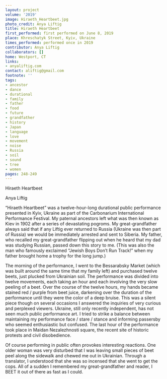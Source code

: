 ```yaml
---
layout: project
volume: '2019'
image: Hiraeth_Heartbeet.jpg
photo_credit: Anya Liftig
title: Hiraeth Heartbeet
first_performed: first performed on June 8, 2019
place: Khreschatyk Street, Kyiv, Ukraine
times_performed: performed once in 2019
contributor: Anya Liftig
collaborators: []
home: Westport, CT
links:
- anyaliftig.com
contact: aliftig@gmail.com
footnote: ''
tags:
- ancestor
- dance
- durational
- family
- father
- food
- future
- grandfather
- history
- Japan
- language
- love
- movement
- noise
- Russia
- soil
- sound
- tree
- women
pages: 248-249
---
```



Hiraeth Heartbeet

Anya Liftig

“Hiraeth Heartbeet” was a twelve-hour-long durational public performance presented in Kyiv, Ukraine as part of the Carbonarium International Performance Festival. My paternal ancestors left what was then known as Kiev in 1902 after a series of devastating pogroms. My great-grandfather always said that if any Liftig ever returned to Russia (Ukraine was then part of Russia) we would be immediately arrested and sent to Siberia. My father, who recalled my great-grandfather flipping out when he heard that my dad was studying Russian, passed down this story to me. (This was also the man who famously exclaimed “Jewish Boys Don’t Run Track!” when my father brought home a trophy for the long jump.)

The morning of the performance, I went to the Bessarabsky Market (which was built around the same time that my family left) and purchased twelve beets, just plucked from Ukrainian soil. The performance was divided into twelve movements, each taking an hour and each involving the very slow peeling of a beet. Over the course of the twelve hours, my hands became stained red / purple from beet juice, darkening over the duration of the performance until they were the color of a deep bruise. This was a silent piece though on several occasions I answered the inquiries of very curious and perplexed viewers. Ukraine, still only recently independent, has not seen much public performance art. I tried to strike a balance between maintaining my performance face / stare / stance and informing passersby who seemed enthusiastic but confused. The last hour of the performance took place in Maidan Nezalezhnosti square, the recent site of historic protests and civil disobedience.

Of course performing in public often provokes interesting reactions. One older woman was very disturbed that I was leaving small pieces of beet peel along the sidewalk and chewed me out in Ukrainian. Through a translator, I understood that she was so incensed that she went to get the cops. All of a sudden I remembered my great-grandfather and reader, I BEET it out of there as fast as I could.
